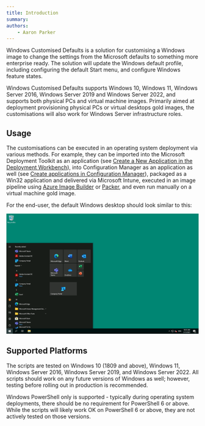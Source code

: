 ```yaml
---
title: Introduction
summary: 
authors:
    - Aaron Parker
---
```

Windows Customised Defaults is a solution for customising a Windows image to change the settings from the Microsoft defaults to something more enterprise ready. The solution will update the Windows default profile, including configuring the default Start menu, and configure Windows feature states.

Windows Customised Defaults supports Windows 10, Windows 11, Windows Server 2016, Windows Server 2019 and Windows Server 2022, and supports both physical PCs and virtual machine images. Primarily aimed at deployment provisioning physical PCs or virtual desktops gold images, the customisations will also work for Windows Server infrastructure roles.

## Usage

The customisations can be executed in an operating system deployment via various methods. For example, they can be imported into the Microsoft Deployment Toolkit as an application (see [Create a New Application in the Deployment Workbench](https://docs.microsoft.com/en-us/mem/configmgr/mdt/use-the-mdt#CreateaNewApplicationintheDeploymentWorkbench)), into Configuration Manager as an application as well (see [Create applications in Configuration Manager](https://docs.microsoft.com/en-us/mem/configmgr/apps/deploy-use/create-applications)), packaged as a Win32 application and delivered via Microsoft Intune, executed in an image pipeline using [Azure Image Builder](https://docs.microsoft.com/en-us/azure/virtual-machines/image-builder-overview) or [Packer](https://www.packer.io/), and even run manually on a virtual machine gold image.

For the end-user, the default Windows desktop should look similar to this:

![Default Windows 10 desktop](assets/img/defaultstartmenu.png)

## Supported Platforms

The scripts are tested on Windows 10 (1809 and above), Windows 11, Windows Server 2016, Windows Server 2019, and Windows Server 2022. All scripts should work on any future versions of Windows as well; however, testing before rolling out in production is recommended.

Windows PowerShell only is supported - typically during operating system deployments, there should be no requirement for PowerShell 6 or above. While the scripts will likely work OK on PowerShell 6 or above, they are not actively tested on those versions.
